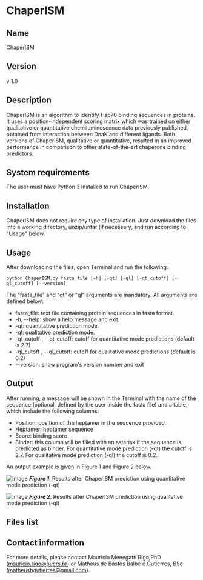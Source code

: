# ChaperISM

## Name
ChaperISM

## Version
v 1.0

## Description
ChaperISM is an algorithm to identify Hsp70 binding sequences in proteins. It uses a position-independent scoring matrix which was trained on either qualitative or quantitative chemiluminescence data previously published, obtained from interaction between DnaK and different ligands. Both versions of ChaperISM, qualitative or quantitative, resulted in an improved performance in comparison to other state-of-the-art chaperone binding predictors.

## System requirements
The user must have Python 3 installed to run ChaperISM.

## Installation
ChaperISM does not require any type of installation. Just download the files into a working directory, unzip/untar (if necessary, and run according to "Usage" below.

## Usage
After downloading the files, open Terminal and run the following:
```
python ChaperISM.py fasta_file [-h] [-qt] [-ql] [-qt_cutoff] [-ql_cutoff] [--version] 
```

The "fasta_file" and "qt" or "ql" arguments are mandatory. All arguments are defined below: 

- fasta_file: text file containing protein sequences in fasta format.
- -h, --help: show a help message and exit.
- -qt: quantitative prediction mode.
- -ql: qualitative prediction mode.
- -qt_cutoff , --qt_cutoff: cutoff for quantitative mode predictions (default is 2.7)
- -ql_cutoff , --ql_cutoff: cutoff for qualitative mode predictions (default is 0.2)
- --version: show program's version number and exit

## Output
After running, a message will be shown in the Terminal with the name of the sequence (optional, defined by the user inside the fasta file) and a table, which include the following columns:
- Position: position of the heptamer in the sequence provided.
- Heptamer: heptamer sequence
- Score: binding score
- Binder: this column will be filled with an asterisk if the sequence is predicted as binder. For quantitative mode prediction (-qt) the cutoff is 2.7. For qualitative mode prediction (-ql) the cutoff is 0.2.

An output example is given in Figure 1 and Figure 2 below.

![image](https://user-images.githubusercontent.com/43217682/51554466-893fe000-1e5c-11e9-83d2-d962255fe124.png)
***Figure 1***. Results after ChaperISM prediction using quantitative mode prediction (-qt)

![image](https://user-images.githubusercontent.com/43217682/51554627-d7ed7a00-1e5c-11e9-9f39-5a1e629771d0.png)
***Figure 2***. Results after ChaperISM prediction using qualitative mode prediction (-ql)


## Files list

## Contact information
For more details, please contact Mauricio Menegatti Rigo,PhD (mauricio.rigo@pucrs.br) or Matheus de Bastos Balbé e Gutierres, BSc (matheusbgutierres@gmail.com).


